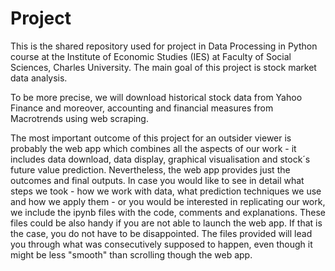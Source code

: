 # Project
This is the shared repository used for project in Data Processing in Python course at the Institute of Economic Studies (IES) at Faculty of Social Sciences, Charles University. The main goal of this project is stock market data analysis. 

To be more precise, we will download historical stock data from Yahoo Finance and moreover, accounting and financial measures from Macrotrends using web scraping. 

The most important outcome of this project for an outsider viewer is probably the web app which combines all the aspects of our work - it includes data download, data display, graphical visualisation and stock´s future value prediction. Nevertheless, the web app provides just the outcomes and final outputs. In case you would like to see in detail what steps we took - how we work with data, what prediction techniques we use and how we apply them - or you would be interested in replicating our work, we include the ipynb files with the code, comments and explanations. These files could be also handy if you are not able to launch the web app. If that is the case, you do not have to be disappointed. The files provided will lead you through what was consecutively supposed to happen, even though it might be less "smooth" than scrolling though the web app.  
